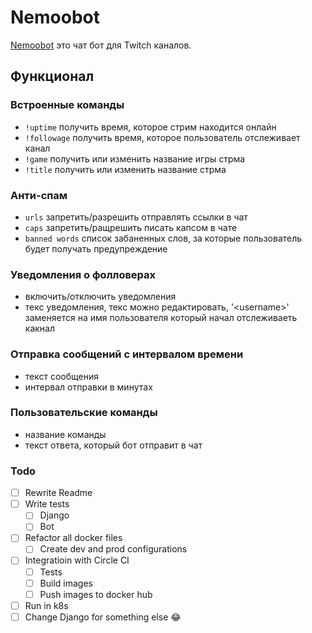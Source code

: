 # Nemoobot
<a href="https://nemoobot.ru">Nemoobot</a> это чат бот для Twitch каналов.
## Функционал
### Встроенные команды
- `!uptime` получить время, которое стрим находится онлайн
- `!followage` получить время, которое пользователь отслеживает канал
- `!game` получить или изменить название игры стрма
- `!title` получить или изменить название стрма
### Анти-спам
- `urls` запретить/разрешить отправлять ссылки в чат
- `caps` запретить/ращрешить писать капсом в чате
- `banned words` список забаненных слов, за которые пользователь будет 
получать предупреждение
### Уведомления о фолловерах
- включить/отключить уведомления
- текс уведомления, текс можно редактировать, '&lt;username&gt;' заменяется на 
имя пользователя который начал отслеживаеть какнал
### Отправка сообщений с интервалом времени
- текст сообщения
- интервал отправки в минутах
### Пользовательские команды
- название команды
- текст ответа, который бот отправит в чат


### Todo

- [ ] Rewrite Readme
- [ ] Write tests
  - [ ] Django
  - [ ] Bot
- [ ] Refactor all docker files
  - [ ] Create dev and prod configurations
- [ ] Integratioin with Circle CI
  - [ ] Tests
  - [ ] Build images
  - [ ] Push images to docker hub
- [ ] Run in k8s
- [ ] Change Django for something else 😂